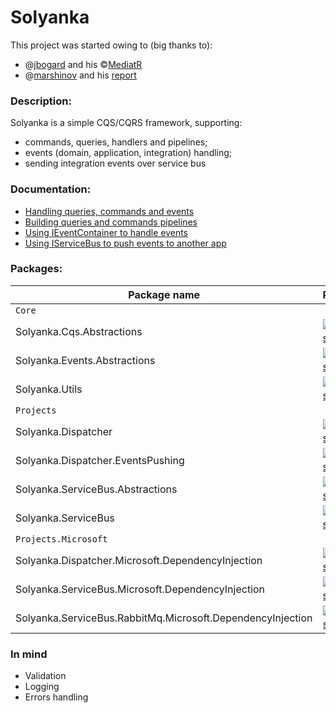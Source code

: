 Solyanka
===

This project was started owing to (big thanks to):
  - @[jbogard](https://github.com/jbogard) and his ©[MediatR](https://github.com/jbogard/MediatR)
  - @[marshinov](https://habr.com/ru/users/marshinov/) and his [report](https://habr.com/ru/company/jugru/blog/447308/)

### Description:
Solyanka is a simple CQS/CQRS framework, supporting:
  - commands, queries, handlers and pipelines;
  - events (domain, application, integration) handling;
  - sending integration events over service bus

### Documentation:
  - [Handling queries, commands and events](https://github.com/yaroslow/Solyanka/blob/master/docs/1.%20Handling%20queries%2C%20commands%20and%20events.md)
  - [Building queries and commands pipelines](https://github.com/yaroslow/Solyanka/blob/master/docs/2.%20Building%20queries%20and%20commands%20pipelines.md)
  - [Using IEventContainer to handle events](https://github.com/yaroslow/Solyanka/blob/master/docs/3.%20Using%20IEventContainer%20to%20handle%20events.md)
  - [Using IServiceBus to push events to another app](https://github.com/yaroslow/Solyanka/blob/master/docs/4.%20Using%20IServiceBus%20to%20push%20events%20to%20another%20app.md)

### Packages:

  |                             Package name                              | Pipelines |
  | --------------------------------------------------------------------- | --------- |
  |                                 `Core`                                |  |
  | Solyanka.Cqs.Abstractions                                             | [![Build status](https://dev.azure.com/yaroslow/Solyanka/_apis/build/status/Core/Solyanka.Cqs.Abstractions)](https://dev.azure.com/yaroslow/Solyanka/_build/latest?definitionId=4) |
  | Solyanka.Events.Abstractions                                          | [![Build status](https://dev.azure.com/yaroslow/Solyanka/_apis/build/status/Core/Solyanka.Events.Abstractions)](https://dev.azure.com/yaroslow/Solyanka/_build/latest?definitionId=5) |
  | Solyanka.Utils                                                        | [![Build status](https://dev.azure.com/yaroslow/Solyanka/_apis/build/status/Core/Solyanka.Utils)](https://dev.azure.com/yaroslow/Solyanka/_build/latest?definitionId=3) |
  |                               `Projects`                              |  |
  | Solyanka.Dispatcher                                                   | [![Build status](https://dev.azure.com/yaroslow/Solyanka/_apis/build/status/Projects/Dispatcher/Solyanka.Dispatcher)](https://dev.azure.com/yaroslow/Solyanka/_build/latest?definitionId=6) |
  | Solyanka.Dispatcher.EventsPushing                                     | [![Build status](https://dev.azure.com/yaroslow/Solyanka/_apis/build/status/Projects/Dispatcher/Solyanka.Dispatcher.EventsPushing)](https://dev.azure.com/yaroslow/Solyanka/_build/latest?definitionId=7) |
  | Solyanka.ServiceBus.Abstractions                                      | [![Build status](https://dev.azure.com/yaroslow/Solyanka/_apis/build/status/Projects/ServiceBus/Solyanka.ServiceBus.Abstractions)](https://dev.azure.com/yaroslow/Solyanka/_build/latest?definitionId=8) |
  | Solyanka.ServiceBus                                                   | [![Build status](https://dev.azure.com/yaroslow/Solyanka/_apis/build/status/Projects/ServiceBus/Solyanka.ServiceBus)](https://dev.azure.com/yaroslow/Solyanka/_build/latest?definitionId=9) |
  |                           `Projects.Microsoft`                        |  |
  | Solyanka.Dispatcher.Microsoft.DependencyInjection                     | [![Build status](https://dev.azure.com/yaroslow/Solyanka/_apis/build/status/Projects.Microsoft/Dispatcher/Solyanka.Dispatcher.Microsoft.DependencyInjection)](https://dev.azure.com/yaroslow/Solyanka/_build/latest?definitionId=10) |
  | Solyanka.ServiceBus.Microsoft.DependencyInjection                     | [![Build status](https://dev.azure.com/yaroslow/Solyanka/_apis/build/status/Projects.Microsoft/ServiceBus/Solyanka.ServiceBus.Microsoft.DependencyInjection)](https://dev.azure.com/yaroslow/Solyanka/_build/latest?definitionId=11) |
  | Solyanka.ServiceBus.RabbitMq.Microsoft.DependencyInjection            | [![Build status](https://dev.azure.com/yaroslow/Solyanka/_apis/build/status/Projects.Microsoft/ServiceBus/Solyanka.ServiceBus.RabbitMq.Microsoft.DependencyInjection)](https://dev.azure.com/yaroslow/Solyanka/_build/latest?definitionId=12) |

### In mind
- Validation
- Logging
- Errors handling